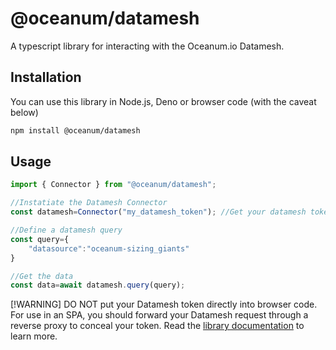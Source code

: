# @oceanum/datamesh

A typescript library for interacting with the Oceanum.io Datamesh.

## Installation

You can use this library in Node.js, Deno or browser code (with the caveat below)

```sh
npm install @oceanum/datamesh
```

## Usage

```javascript
import { Connector } from "@oceanum/datamesh";

//Instatiate the Datamesh Connector
const datamesh=Connector("my_datamesh_token"); //Get your datamesh token from your Oceanum.io account

//Define a datamesh query
const query={
    "datasource":"oceanum-sizing_giants"
}

//Get the data
const data=await datamesh.query(query);
```

[!WARNING]
DO NOT put your Datamesh token directly into browser code. For use in an SPA, you should forward your Datamesh request through a reverse proxy to conceal your token. Read the [library documentation](https://oceanum-js.oceanum.io/datamesh/reverse_proxy) to learn more.
